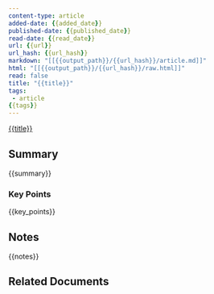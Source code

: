 ```yaml
---
content-type: article
added-date: {{added_date}}
published-date: {{published_date}}
read-date: {{read_date}}
url: {{url}}
url_hash: {{url_hash}}
markdown: "[[{{output_path}}/{{url_hash}}/article.md]]"
html: "[[{{output_path}}/{{url_hash}}/raw.html]]"
read: false
title: "{{title}}"
tags:
 - article
{{tags}}
---
```


[{{title}}]({{url}})

## Summary

{{summary}}

### Key Points

{{key_points}}

## Notes

{{notes}}

## Related Documents


